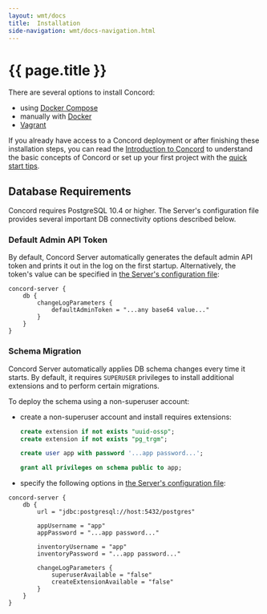 ```yaml
---
layout: wmt/docs
title:  Installation
side-navigation: wmt/docs-navigation.html
---
```


# {{ page.title }}

There are several options to install Concord:

- using [Docker Compose](./install/docker-compose.html)
- manually with [Docker](./install/docker.html)
- [Vagrant](./install/vagrant.html)

If you already have access to a Concord deployment or after finishing these
installation steps, you can read the [Introduction to Concord](./index.html)
to understand the basic concepts of Concord or set up your first project with
the [quick start tips](./quickstart.html).

## Database Requirements

Concord requires PostgreSQL 10.4 or higher. The Server's configuration file
provides several important DB connectivity options described below.

### Default Admin API Token

By default, Concord Server automatically generates the default admin API token
and prints it out in the log on the first startup. Alternatively, the token's
value can be specified in [the Server's configuration file](./configuration.html#server-configuration-file):

```
concord-server {
    db {
        changeLogParameters {
            defaultAdminToken = "...any base64 value..."
        }
    }
}
```

### Schema Migration

Concord Server automatically applies DB schema changes every time it starts.
By default, it requires `SUPERUSER` privileges to install additional extensions
and to perform certain migrations.

To deploy the schema using a non-superuser account:

- create a non-superuser account and install requires extensions:
    ```sql
    create extension if not exists "uuid-ossp";
    create extension if not exists "pg_trgm";

    create user app with password '...app password...';

    grant all privileges on schema public to app;
    ```
- specify the following options in [the Server's configuration file](./configuration.html#server-configuration-file):

```
concord-server {
    db {
        url = "jdbc:postgresql://host:5432/postgres"

        appUsername = "app"
        appPassword = "...app password..."

        inventoryUsername = "app"
        inventoryPassword = "...app password..."

        changeLogParameters {
            superuserAvailable = "false"
            createExtensionAvailable = "false"
        }
    }
}
```
